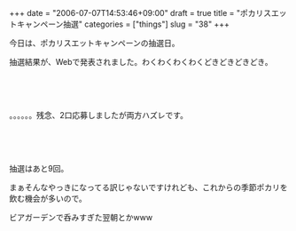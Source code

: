 +++
date = "2006-07-07T14:53:46+09:00"
draft = true
title = "ポカリスエットキャンペーン抽選"
categories = ["things"]
slug = "38"
+++

<p>今日は、ポカリスエットキャンペーンの抽選日。</p>

<p>抽選結果が、Webで発表されました。わくわくわくわくどきどきどきどき。</p>

<p><br />
</p>

<p><br />
</p>

<p>。。。。。。残念、2口応募しましたが両方ハズレです。</p>

<p><br />
</p>

<p><br />
</p>

<p>抽選はあと9回。</p>

<p>まぁそんなやっきになってる訳じゃないですけれども、これからの季節ポカリを飲む機会が多いので。</p>

<p>ビアガーデンで呑みすぎた翌朝とかwww</p>

<p><br />
</p>


